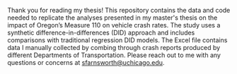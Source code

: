 Thank you for reading my thesis! This repository contains the data and code needed to replicate the analyses presented in my master's thesis on the impact of Oregon’s Measure 110 on vehicle crash rates. The study uses a synthetic difference-in-differences (DID) approach and includes comparisons with traditional regression DID models. The Excel file contains data I manually collected by combing through crash reports produced by different Departments of Transportation. Please reach out to me with any questions or concerns at sfarnsworth@uchicago.edu.


